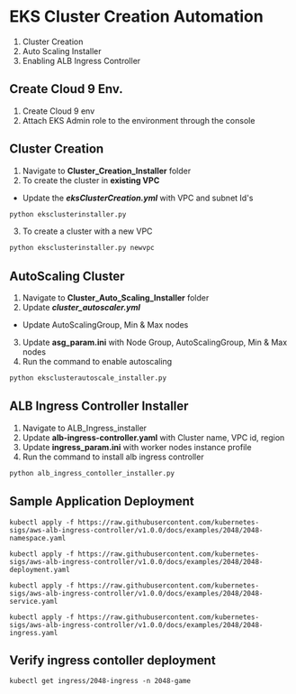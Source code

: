 # EKS Cluster Creation Automation

1. Cluster Creation
2. Auto Scaling Installer
3. Enabling ALB Ingress Controller

## Create Cloud 9 Env.
1. Create Cloud 9 env
2. Attach EKS Admin role to the environment through the console
## Cluster Creation
1. Navigate to **Cluster_Creation_Installer** folder
2. To create the cluster in **existing VPC**
* Update the ***eksClusterCreation.yml*** with VPC and subnet Id's
```bash
python eksclusterinstaller.py
```
3. To create a cluster with a new VPC
```bash
python eksclusterinstaller.py newvpc
```
## AutoScaling Cluster
1. Navigate to **Cluster_Auto_Scaling_Installer** folder
2. Update ***cluster_autoscaler.yml*** 
* Update AutoScalingGroup, Min & Max nodes
3. Update **asg_param.ini** with Node Group, AutoScalingGroup, Min & Max nodes
4. Run the command to enable autoscaling
```bash
python eksclusterautoscale_installer.py
```
## ALB Ingress Controller Installer
1. Navigate to ALB_Ingress_installer
2. Update **alb-ingress-controller.yaml** with Cluster name, VPC id, region
3. Update **ingress_param.ini** with worker nodes instance profile
4. Run the command to install alb ingress controller
```bash
python alb_ingress_contoller_installer.py
```
## Sample Application Deployment

```
kubectl apply -f https://raw.githubusercontent.com/kubernetes-sigs/aws-alb-ingress-controller/v1.0.0/docs/examples/2048/2048-namespace.yaml

kubectl apply -f https://raw.githubusercontent.com/kubernetes-sigs/aws-alb-ingress-controller/v1.0.0/docs/examples/2048/2048-deployment.yaml

kubectl apply -f https://raw.githubusercontent.com/kubernetes-sigs/aws-alb-ingress-controller/v1.0.0/docs/examples/2048/2048-service.yaml

kubectl apply -f https://raw.githubusercontent.com/kubernetes-sigs/aws-alb-ingress-controller/v1.0.0/docs/examples/2048/2048-ingress.yaml

```
## Verify ingress contoller deployment
```
kubectl get ingress/2048-ingress -n 2048-game
```
